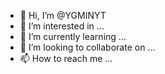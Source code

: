 - 👋 Hi, I’m @YGMINYT
- 👀 I’m interested in ...
- 🌱 I’m currently learning ...
- 💞️ I’m looking to collaborate on ...
- 📫 How to reach me ...

<!---
YGMINYT/YGMINYT is a ✨ special ✨ repository because its `README.md` (this file) appears on your GitHub profile.
You can click the Preview link to take a look at your changes.
--->
